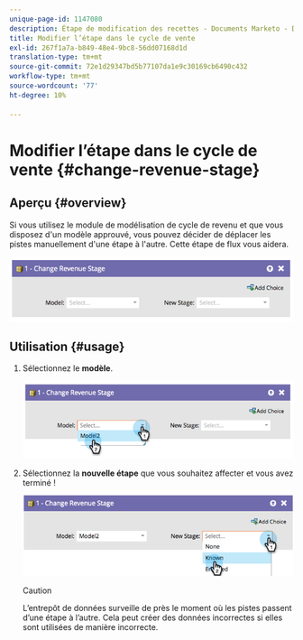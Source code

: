 ```yaml
---
unique-page-id: 1147080
description: Étape de modification des recettes - Documents Marketo - Documentation du produit
title: Modifier l’étape dans le cycle de vente
exl-id: 267f1a7a-b849-48e4-9bc8-56dd07168d1d
translation-type: tm+mt
source-git-commit: 72e1d29347bd5b77107da1e9c30169cb6490c432
workflow-type: tm+mt
source-wordcount: '77'
ht-degree: 10%

---
```


# Modifier l’étape dans le cycle de vente {#change-revenue-stage}

## Aperçu {#overview}

Si vous utilisez le module de modélisation de cycle de revenu et que vous disposez d&#39;un modèle approuvé, vous pouvez décider de déplacer les pistes manuellement d&#39;une étape à l&#39;autre. Cette étape de flux vous aidera.

![](assets/image2014-9-22-17-3a4-3a59.png)

## Utilisation {#usage}

1. Sélectionnez le **modèle**.

   ![](assets/image2014-9-22-17-3a5-3a4.png)

1. Sélectionnez la **nouvelle étape** que vous souhaitez affecter et vous avez terminé !

   ![](assets/image2014-9-22-17-5-8.png)

   >[!CAUTION]
   >
   >L’entrepôt de données surveille de près le moment où les pistes passent d’une étape à l’autre. Cela peut créer des données incorrectes si elles sont utilisées de manière incorrecte.
